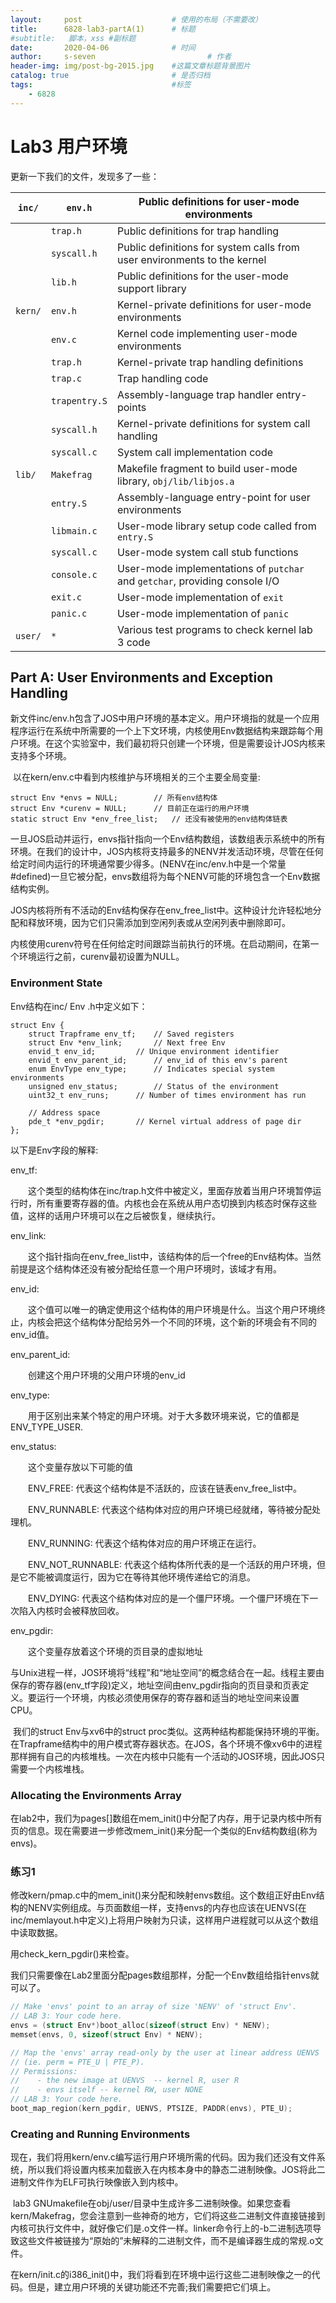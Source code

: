 ```yaml
---
layout:     post   				    # 使用的布局（不需要改）
title:      6828-lab3-partA(1)		# 标题 
#subtitle:   脚本，xss #副标题
date:       2020-04-06 				# 时间
author:     s-seven 						# 作者
header-img: img/post-bg-2015.jpg 	#这篇文章标题背景图片
catalog: true 						# 是否归档
tags:								#标签
    - 6828
---
```


# Lab3 用户环境

更新一下我们的文件，发现多了一些：

| `inc/`  | `env.h`       | Public definitions for user-mode environments                |
| ------- | ------------- | ------------------------------------------------------------ |
|         | `trap.h`      | Public definitions for trap handling                         |
|         | `syscall.h`   | Public definitions for system calls from user environments to the kernel |
|         | `lib.h`       | Public definitions for the user-mode support library         |
| `kern/` | `env.h`       | Kernel-private definitions for user-mode environments        |
|         | `env.c`       | Kernel code implementing user-mode environments              |
|         | `trap.h`      | Kernel-private trap handling definitions                     |
|         | `trap.c`      | Trap handling code                                           |
|         | `trapentry.S` | Assembly-language trap handler entry-points                  |
|         | `syscall.h`   | Kernel-private definitions for system call handling          |
|         | `syscall.c`   | System call implementation code                              |
| `lib/`  | `Makefrag`    | Makefile fragment to build user-mode library, `obj/lib/libjos.a` |
|         | `entry.S`     | Assembly-language entry-point for user environments          |
|         | `libmain.c`   | User-mode library setup code called from `entry.S`           |
|         | `syscall.c`   | User-mode system call stub functions                         |
|         | `console.c`   | User-mode implementations of `putchar` and `getchar`, providing console I/O |
|         | `exit.c`      | User-mode implementation of `exit`                           |
|         | `panic.c`     | User-mode implementation of `panic`                          |
| `user/` | `*`           | Various test programs to check kernel lab 3 code             |

## Part A: User Environments and Exception Handling

​		新文件inc/env.h包含了JOS中用户环境的基本定义。用户环境指的就是一个应用程序运行在系统中所需要的一个上下文环境，内核使用Env数据结构来跟踪每个用户环境。在这个实验室中，我们最初将只创建一个环境，但是需要设计JOS内核来支持多个环境。

​		以在kern/env.c中看到内核维护与环境相关的三个主要全局变量:

```
struct Env *envs = NULL;		// 所有env结构体
struct Env *curenv = NULL;		// 目前正在运行的用户环境
static struct Env *env_free_list;	// 还没有被使用的env结构体链表
```

​		一旦JOS启动并运行，envs指针指向一个Env结构数组，该数组表示系统中的所有环境。在我们的设计中，JOS内核将支持最多的NENV并发活动环境，尽管在任何给定时间内运行的环境通常要少得多。(NENV在inc/env.h中是一个常量#defined)一旦它被分配，envs数组将为每个NENV可能的环境包含一个Env数据结构实例。

​		JOS内核将所有不活动的Env结构保存在env_free_list中。这种设计允许轻松地分配和释放环境，因为它们只需添加到空闲列表或从空闲列表中删除即可。

​		内核使用curenv符号在任何给定时间跟踪当前执行的环境。在启动期间，在第一个环境运行之前，curenv最初设置为NULL。

### Environment State

Env结构在inc/ Env .h中定义如下：

```
struct Env {
	struct Trapframe env_tf;	// Saved registers
	struct Env *env_link;		// Next free Env
	envid_t env_id;			// Unique environment identifier
	envid_t env_parent_id;		// env_id of this env's parent
	enum EnvType env_type;		// Indicates special system environments
	unsigned env_status;		// Status of the environment
	uint32_t env_runs;		// Number of times environment has run

	// Address space
	pde_t *env_pgdir;		// Kernel virtual address of page dir
};
```

以下是Env字段的解释:

env_tf:

　　这个类型的结构体在inc/trap.h文件中被定义，里面存放着当用户环境暂停运行时，所有重要寄存器的值。内核也会在系统从用户态切换到内核态时保存这些值，这样的话用户环境可以在之后被恢复，继续执行。

env_link:

　　这个指针指向在env_free_list中，该结构体的后一个free的Env结构体。当然前提是这个结构体还没有被分配给任意一个用户环境时，该域才有用。

env_id:

　　这个值可以唯一的确定使用这个结构体的用户环境是什么。当这个用户环境终止，内核会把这个结构体分配给另外一个不同的环境，这个新的环境会有不同的env_id值。

env_parent_id:

　　创建这个用户环境的父用户环境的env_id

env_type:

　　用于区别出来某个特定的用户环境。对于大多数环境来说，它的值都是 ENV_TYPE_USER.

env_status:

　　这个变量存放以下可能的值

　　ENV_FREE: 代表这个结构体是不活跃的，应该在链表env_free_list中。

　　ENV_RUNNABLE: 代表这个结构体对应的用户环境已经就绪，等待被分配处理机。

　　ENV_RUNNING: 代表这个结构体对应的用户环境正在运行。

　　ENV_NOT_RUNNABLE: 代表这个结构体所代表的是一个活跃的用户环境，但是它不能被调度运行，因为它在等待其他环境传递给它的消息。

　　ENV_DYING: 代表这个结构体对应的是一个僵尸环境。一个僵尸环境在下一次陷入内核时会被释放回收。

env_pgdir:

　　这个变量存放着这个环境的页目录的虚拟地址

​		与Unix进程一样，JOS环境将“线程”和“地址空间”的概念结合在一起。线程主要由保存的寄存器(env_tf字段)定义，地址空间由env_pgdir指向的页目录和页表定义。要运行一个环境，内核必须使用保存的寄存器和适当的地址空间来设置CPU。

​		我们的struct Env与xv6中的struct proc类似。这两种结构都能保持环境的平衡。在Trapframe结构中的用户模式寄存器状态。在JOS，各个环境不像xv6中的进程那样拥有自己的内核堆栈。一次在内核中只能有一个活动的JOS环境，因此JOS只需要一个内核堆栈。

### Allocating the Environments Array

在lab2中，我们为pages[]数组在mem_init()中分配了内存，用于记录内核中所有页的信息。现在需要进一步修改mem_init()来分配一个类似的Env结构数组(称为envs)。

### 练习1

修改kern/pmap.c中的mem_init()来分配和映射envs数组。这个数组正好由Env结构的NENV实例组成。与页面数组一样，支持envs的内存也应该在UENVS(在inc/memlayout.h中定义)上将用户映射为只读，这样用户进程就可以从这个数组中读取数据。

用check_kern_pgdir()来检查。

我们只需要像在Lab2里面分配pages数组那样，分配一个Env数组给指针envs就可以了。

```c
// Make 'envs' point to an array of size 'NENV' of 'struct Env'.
// LAB 3: Your code here.
envs = (struct Env*)boot_alloc(sizeof(struct Env) * NENV);
memset(envs, 0, sizeof(struct Env) * NENV);

// Map the 'envs' array read-only by the user at linear address UENVS
// (ie. perm = PTE_U | PTE_P).
// Permissions:
//    - the new image at UENVS  -- kernel R, user R
//    - envs itself -- kernel RW, user NONE
// LAB 3: Your code here.
boot_map_region(kern_pgdir, UENVS, PTSIZE, PADDR(envs), PTE_U);
```

### Creating and Running Environments

​		现在，我们将用kern/env.c编写运行用户环境所需的代码。因为我们还没有文件系统，所以我们将设置内核来加载嵌入在内核本身中的静态二进制映像。JOS将此二进制文件作为ELF可执行映像嵌入到内核中。

​		lab3 GNUmakefile在obj/user/目录中生成许多二进制映像。如果您查看kern/Makefrag，您会注意到一些神奇的地方，它们将这些二进制文件直接链接到内核可执行文件中，就好像它们是.o文件一样。linker命令行上的-b二进制选项导致这些文件被链接为“原始的”未解释的二进制文件，而不是编译器生成的常规.o文件。

在kern/init.c的i386_init()中，我们将看到在环境中运行这些二进制映像之一的代码。但是，建立用户环境的关键功能还不完善;我们需要把它们填上。

